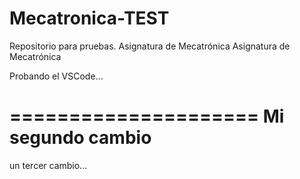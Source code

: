 # Mecatronica-TEST
Repositorio para pruebas. Asignatura de Mecatrónica
Asignatura de Mecatrónica

Probando el VSCode...

=====================
Mi segundo cambio
=====================

un tercer cambio...